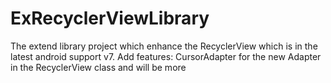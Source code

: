 ExRecyclerViewLibrary
=====================

The extend library project which enhance the RecyclerView which is in the latest android support v7. Add features: CursorAdapter for the new Adapter in the RecyclerView class and will be more

